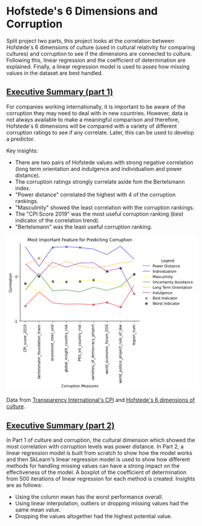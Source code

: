 # Hofstede's 6 Dimensions and Corruption

Split project two parts, this project looks at the correlation between Hofstede's 6 dimensions of culture (used in cultural relativity for comparing cultures) and corruption to see if the dimensions are connected to culture. Following this, linear regression and the coefficient of determination are explained. Finally, a linear regression model is used to asses how missing values in the dataset are best handled.

## [Executive Summary (part 1)](https://github.com/mthorp363/culture_and_corruption/blob/master/Main.ipynb)

For companies working internationally, it is important to be aware of the corruption they may need to deal with in new countries. However, data is not always available to make a meaningful comparison and therefore, Hofstede's 6 dimensions will be compared with a variety of different corruption ratings to see if any correlate. Later, this can be used to develop a predictor.

Key insights:

- There are two pairs of Hofstede values with strong negative correlation (long term orientation and indulgence and individualism and power distance).
- The corruption ratings strongly correlate aside fom the Bertelsmann index.
- "Power distance" correlated the highest with 4 of the corruption rankings.
- "Masculinity" showed the least correlation with the corruption rankings.
- The "CPI Score 2019" was the most useful corruption ranking (best indicator of the correlation trend).
- "Bertelsmann" was the least useful corruption ranking.

![Hofstede's 6 Dimensions and CPI correlation](corruption_features.png "Hofstede's 6 Dimensions and CPI correlation")

Data from [Transparency International's CPI](https://www.transparency.org/en/cpi/2019/results/table) and [Hofstede's 6 dimensions of culture](https://geerthofstede.com/research-and-vsm/dimension-data-matrix/).

## [Executive Summary (part 2)](https://github.com/mthorp363/culture_and_corruption/blob/master/Part%202.ipynb)


In Part 1 of culture and corruption, the cultural dimension which showed the most correlation with corruption levels was power distance. In Part 2, a linear regression model is built from scratch to show how the model works and then SkLearn's linear regression model is used to show how different methods for handling missing values can have a strong impact on the effectiveness of the model. A boxplot of the coefficient of determination from 500 iterations of linear regression for each method is created. Insights are as follows:

- Using the column mean has the worst performance overall.
- Using linear interpolation, outliers or dropping missing values had the same mean value.
- Dropping the values altogether had the highest potential value.
